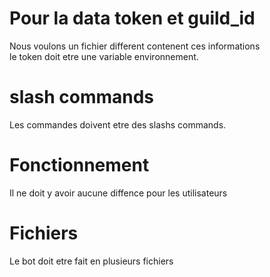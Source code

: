 # Pour la data token et guild_id
Nous voulons un fichier different contenent ces informations
<br>
le token doit etre une variable environnement.
# slash commands
Les commandes doivent etre des slashs commands.
# Fonctionnement
Il ne doit y avoir aucune diffence pour les utilisateurs
# Fichiers
Le bot doit etre fait en plusieurs fichiers

